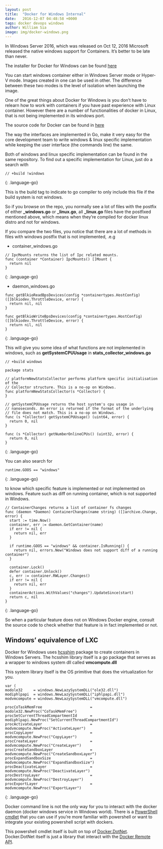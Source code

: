 ```yaml
---
layout: post
title:  "Docker for Windows Internal"
date:   2016-12-07 04:48:58 +0000
tags: docker devops windows
author: William Sia
image: img/docker-windows.png
---
```


In Windows Server 2016, which was released on Oct 12, 2016 Microsoft released the native windows support for Containers. It’s better to be late than never.

The installer for Docker for Windows can be found [here](https://download.docker.com/win/stable/InstallDocker.msi)

You can start windows container either in Windows Server mode or Hyper-V mode. Images created in one can be used in other. The difference between these two modes is the level of isolation when launching the image.

One of the great things about Docker for Windows is you don’t have to relearn how to work with containers if you have past experience with Linux container. However there are a number of functionalities of docker in Linux, that is not being implemented in its windows port.

The source code for Docker can be found in [here](https://github.com/docker/docker)

The way the interfaces are implemented in Go, make it very easy for the core development team to write windows & linux specific implementation while keeping the user interface (the commands line) the same.

Both of windows and linux specific implementation can be found in the same repository. To find out a specific implementation for Linux, just do a search with
~~~
// +build !windows
~~~
{: .language-go}

This is the build tag to indicate to go compiler to only include this file if the build system is not windows.

So if you browse on the repo, you normally see a lot of files with the postfix of either **_windows.go** or **_linux.go**, all **_linux.go** files have the postfixed mentioned above, which means when they’re compiled for docker linux distro and not for windows.

If you compare the two files, you notice that there are a lot of methods in files with windows postfix that is not implemented, .e.g

+ container_windows.go

~~~
// IpcMounts returns the list of Ipc related mounts.
func (container *Container) IpcMounts() []Mount {
  return nil
}
~~~
{: .language-go}

+ daemon_windows.go

~~~
func getBlkioReadBpsDevices(config *containertypes.HostConfig) ([]blkiodev.ThrottleDevice, error) {
  return nil, nil
}

func getBlkioWriteBpsDevices(config *containertypes.HostConfig) ([]blkiodev.ThrottleDevice, error) {
  return nil, nil
}
~~~
{: .language-go}



This will give you some idea of what functions are not implemented in windows, such as **getSystemCPUUsage** in **stats_collector_windows.go**
~~~
// +build windows

package stats

// platformNewStatsCollector performs platform specific initialisation of the
// Collector structure. This is a no-op on Windows.
func platformNewStatsCollector(s *Collector) {
}

// getSystemCPUUsage returns the host system's cpu usage in
// nanoseconds. An error is returned if the format of the underlying
// file does not match. This is a no-op on Windows.
func (s *Collector) getSystemCPUUsage() (uint64, error) {
  return 0, nil
}

func (s *Collector) getNumberOnlineCPUs() (uint32, error) {
  return 0, nil
}
~~~
{: .language-go}

You can also search for
~~~
runtime.GOOS == "windows"
~~~
{: .language-go}

to know which specific feature is implemented or not implemented on windows. Feature such as diff on running container, which is not supported in Windows.

~~~
// ContainerChanges returns a list of container fs changes
func (daemon *Daemon) ContainerChanges(name string) ([]archive.Change, error) {
  start := time.Now()
  container, err := daemon.GetContainer(name)
  if err != nil {
    return nil, err
  }

  if runtime.GOOS == "windows" && container.IsRunning() {
    return nil, errors.New("Windows does not support diff of a running container")
  }

  container.Lock()
  defer container.Unlock()
  c, err := container.RWLayer.Changes()
  if err != nil {
    return nil, err
  }
  containerActions.WithValues("changes").UpdateSince(start)
  return c, nil
}

~~~
{: .language-go}

So when a particular feature does not on Windows Docker engine, consult the source code to check whether that feature is in fact implemented or not.

Windows’ equivalence of LXC
------

Docker for Windows uses [hcsshim](https://github.com/Microsoft/hcsshim) package to create containers in Windows Servers. The hcsshim library itself is a go package that serves as a wrapper to windows system dll called **vmcompute.dll**

This system library itself is the OS primitive that does the virtualization for you.
~~~
var (
modole32     = windows.NewLazySystemDLL("ole32.dll")
modiphlpapi  = windows.NewLazySystemDLL("iphlpapi.dll")
modvmcompute = windows.NewLazySystemDLL("vmcompute.dll")

procCoTaskMemFree                      = modole32.NewProc("CoTaskMemFree")
procSetCurrentThreadCompartmentId      = modiphlpapi.NewProc("SetCurrentThreadCompartmentId")
procActivateLayer                      = modvmcompute.NewProc("ActivateLayer")
procCopyLayer                          = modvmcompute.NewProc("CopyLayer")
procCreateLayer                        = modvmcompute.NewProc("CreateLayer")
procCreateSandboxLayer                 = modvmcompute.NewProc("CreateSandboxLayer")
procExpandSandboxSize                  = modvmcompute.NewProc("ExpandSandboxSize")
procDeactivateLayer                    = modvmcompute.NewProc("DeactivateLayer")
procDestroyLayer                       = modvmcompute.NewProc("DestroyLayer")
procExportLayer                        = modvmcompute.NewProc("ExportLayer")
~~~
{: .language-go}

Docker command line is not the only way for you to interact with the docker daemon (docker windows service in Windows world). There is a [PowerShell cmdlet](https://github.com/Microsoft/Docker-PowerShell) that you can use if you’re more familiar with powershell or want to integrate your existing powershell script with dockers.

This powershell cmdlet itself is built on top of [Docker.DotNet](https://github.com/Microsoft/Docker.DotNet). Docker.DotNet itself is just a library that interact with the [Docker Remote API](https://docs.docker.com/engine/reference/api/docker_remote_api/).


